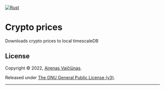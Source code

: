 [![Rust](https://github.com/airenas/cprices/actions/workflows/rust.yml/badge.svg)](https://github.com/airenas/cprices/actions/workflows/rust.yml)

# Crypto prices

Downloads crypto prices to local timescaleDB


## License

Copyright © 2022, [Airenas Vaičiūnas](https://github.com/airenas).

Released under [The GNU General Public License (v3)](LICENSE).

---